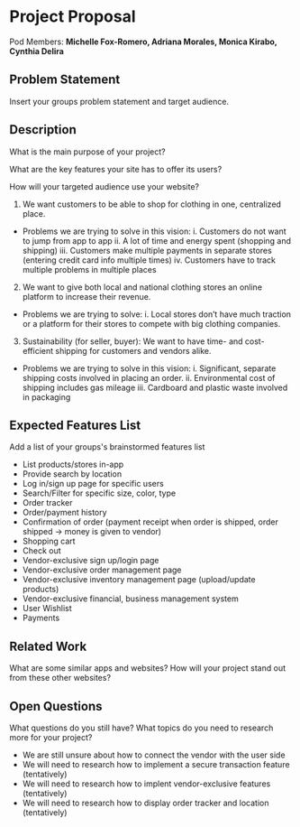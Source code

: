 # Project Proposal

Pod Members: **Michelle Fox-Romero, Adriana Morales, Monica Kirabo, Cynthia Delira**

## Problem Statement

Insert your groups problem statement and target audience.

## Description

What is the main purpose of your project?

What are the key features your site has to offer its users? 

How will your targeted audience use your website?

1. We want customers to be able to shop for clothing in one, centralized place.
  * Problems we are trying to solve in this vision:
    i. Customers do not want to jump from app to app
    ii. A lot of time and energy spent (shopping and shipping) 
    iii. Customers make multiple payments in separate stores (entering credit card info multiple times)
    iv. Customers have to track multiple problems in multiple places
2. We want to give both local and national clothing stores an online platform to increase their revenue.
  * Problems we are trying to solve:
    i. Local stores don’t have much traction or a platform for their stores to compete with big clothing companies. 
3. Sustainability (for seller, buyer): We want to have time- and cost-efficient shipping for customers and vendors alike.
  * Problems we are trying to solve in this vision: 
    i. Significant, separate shipping costs involved in placing an order.
    ii. Environmental cost of shipping includes gas mileage
    iii. Cardboard and plastic waste involved in packaging


## Expected Features List

Add a list of your groups's brainstormed features list
* List products/stores in-app
* Provide search by location
* Log in/sign up page for specific users
* Search/Filter for specific size, color, type
* Order tracker
* Order/payment history
* Confirmation of order (payment receipt when order is shipped, order shipped → money is given to vendor)
* Shopping cart
* Check out
* Vendor-exclusive sign up/login page
* Vendor-exclusive order management page
* Vendor-exclusive inventory management page (upload/update products)
* Vendor-exclusive financial, business management system
* User Wishlist  
* Payments

## Related Work

What are some similar apps and websites? How will your project stand out from these other websites?

## Open Questions

What questions do you still have? What topics do you need to research more for your project?
* We are still unsure about how to connect the vendor with the user side 
* We will need to research how to implement a secure transaction feature (tentatively)
* We will need to research how to implent vendor-exclusive features (tentatively)
* We will need to research how to display order tracker and location (tentatively)

